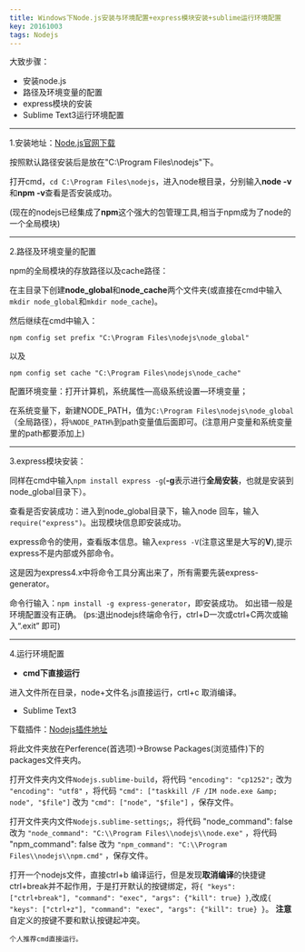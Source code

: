 ```yaml
---
title: Windows下Node.js安装与环境配置+express模块安装+sublime运行环境配置
key: 20161003
tags: Nodejs
---
```


大致步骤：

 - 安装node.js
 - 路径及环境变量的配置
 - express模块的安装
 - Sublime Text3运行环境配置

<!--more-->

----------

1.安装地址：[Node.js官网下载](http://nodejs.org/)

按照默认路径安装后是放在"C:\Program Files\nodejs"下。

打开cmd，`cd C:\Program Files\nodejs`，进入node根目录，分别输入**node -v**和**npm -v**查看是否安装成功。

(现在的nodejs已经集成了**npm**这个强大的包管理工具,相当于npm成为了node的一个全局模块)

----------

2.路径及环境变量的配置

npm的全局模块的存放路径以及cache路径：

在主目录下创建**node_global**和**node_cache**两个文件夹(或直接在cmd中输入`mkdir node_global`和`mkdir node_cache`)。

然后继续在cmd中输入：

    npm config set prefix "C:\Program Files\nodejs\node_global"

以及

    npm config set cache "C:\Program Files\nodejs\node_cache"

配置环境变量：打开计算机，系统属性—高级系统设置—环境变量；

在系统变量下，新建NODE_PATH，值为`C:\Program Files\nodejs\node_global`（全局路径），将`%NODE_PATH%`到path变量值后面即可。(注意用户变量和系统变量里的path都要添加上)

----

3.express模块安装：

同样在cmd中输入`npm install express -g`(**-g**表示进行**全局安装**，也就是安装到node_global目录下）。

查看是否安装成功：进入到node_global目录下，输入node 回车，输入`require("express")`。出现模块信息即安装成功。

express命令的使用，查看版本信息。输入`express -V`(注意这里是大写的**V**),提示express不是内部或外部命令。

这是因为express4.x中将命令工具分离出来了，所有需要先装express-generator。

命令行输入：`npm install -g express-generator`，即安装成功。
如出错一般是环境配置没有正确。
(ps:退出nodejs终端命令行，ctrl+D一次或ctrl+C两次或输入“.exit” 即可)

---

4.运行环境配置

 - **cmd下直接运行**

进入文件所在目录，node+文件名.js直接运行，crtl+c 取消编译。

 - Sublime Text3

下载插件：[Nodejs插件地址](https://github.com/tanepiper/SublimeText-Nodejs)

将此文件夹放在Perference(首选项)-&gt;Browse Packages(浏览插件)下的packages文件夹内。

打开文件夹内文件`Nodejs.sublime-build`，将代码 `"encoding": "cp1252";` 改为 `"encoding": "utf8"` ，将代码 `"cmd": ["taskkill /F /IM node.exe &amp; node", "$file"]` 改为 `"cmd": ["node", "$file"]` ，保存文件。

打开文件夹内文件`Nodejs.sublime-settings`;，将代码 "node_command": false改为 `"node_command": "C:\\Program Files\\nodejs\\node.exe"` ，将代码 "npm_command": false 改为 `"npm_command": "C:\\Program Files\\nodejs\\npm.cmd"` ，保存文件。

打开一个nodejs文件，直接ctrl+b 编译运行，但是发现**取消编译**的快捷键ctrl+break并不起作用，于是打开默认的按键绑定，将`{ "keys": ["ctrl+break"], "command": "exec", "args": {"kill": true} }`,改成`{ "keys": ["ctrl+z"], "command": "exec", "args": {"kill": true} }`。
**注意**自定义的按键不要和默认按键起冲突。

    个人推荐cmd直接运行。
